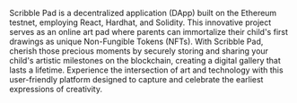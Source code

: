 Scribble Pad is a decentralized application (DApp) built on the Ethereum testnet, employing React, Hardhat, and Solidity. This innovative project serves as an online art pad where parents can immortalize their child's first drawings as unique Non-Fungible Tokens (NFTs). With Scribble Pad, cherish those precious moments by securely storing and sharing your child's artistic milestones on the blockchain, creating a digital gallery that lasts a lifetime. Experience the intersection of art and technology with this user-friendly platform designed to capture and celebrate the earliest expressions of creativity.
